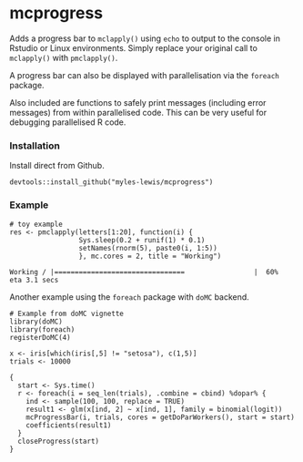 # mcprogress

Adds a progress bar to `mclapply()` using `echo` to output to the console in 
Rstudio or Linux environments. Simply replace your original call to `mclapply()`
with `pmclapply()`.

A progress bar can also be displayed with parallelisation via the `foreach` 
package.

Also included are functions to safely print messages (including error messages)
from within parallelised code. This can be very useful for debugging 
parallelised R code.

### Installation

Install direct from Github.
```
devtools::install_github("myles-lewis/mcprogress")
```

### Example

```
# toy example
res <- pmclapply(letters[1:20], function(i) {
                 Sys.sleep(0.2 + runif(1) * 0.1)
                 setNames(rnorm(5), paste0(i, 1:5))
                 }, mc.cores = 2, title = "Working")
```
```
Working / |================================                 |  60%  eta 3.1 secs
```

Another example using the `foreach` package with `doMC` backend.

```
# Example from doMC vignette
library(doMC)
library(foreach)
registerDoMC(4)

x <- iris[which(iris[,5] != "setosa"), c(1,5)]
trials <- 10000

{
  start <- Sys.time()
  r <- foreach(i = seq_len(trials), .combine = cbind) %dopar% {
    ind <- sample(100, 100, replace = TRUE)
    result1 <- glm(x[ind, 2] ~ x[ind, 1], family = binomial(logit))
    mcProgressBar(i, trials, cores = getDoParWorkers(), start = start)
    coefficients(result1)
  }
  closeProgress(start)
}
```
